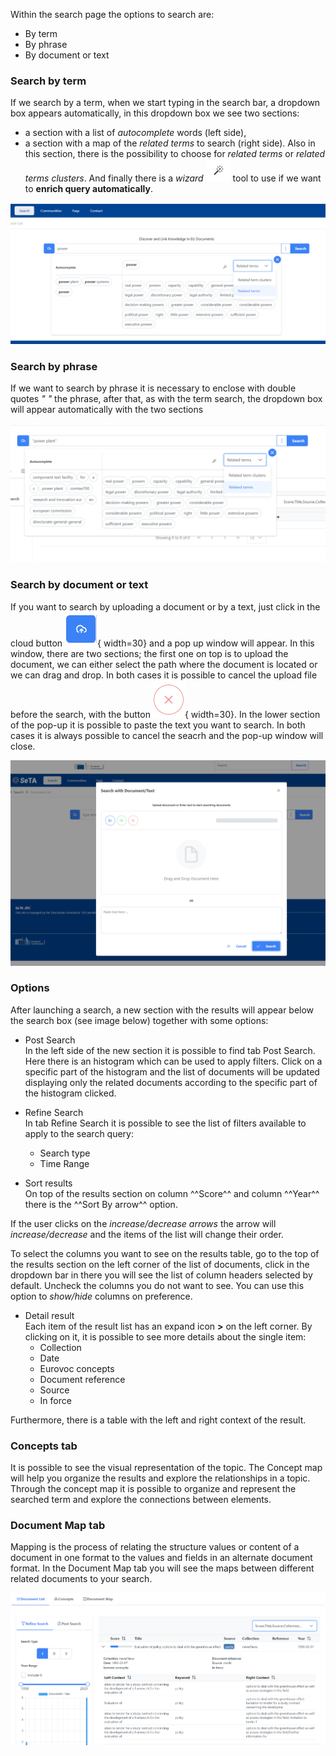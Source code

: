 
Within the search page the options to search are:

* By term
* By phrase
* By document or text
    

### Search by term
If we search by a term, when we start typing in the search bar, a dropdown box appears automatically, in this dropdown box we see two sections:

- a section with a list of *autocomplete* words (left side), 
- a section with a map of the *related terms* to search (right side). Also in this section, there is the possibility to choose for *related terms* or *related terms clusters*. And finally there is a *wizard* ![Image title](../img/wizard.png) tool to use if we want to **enrich query automatically**. 


![Screenshot](../img/search_term.png)


### Search by phrase
If we want to search by phrase it is necessary to enclose with double quotes *" "* the phrase, after that, as with the term search, the dropdown box will appear automatically with the two sections


![Screenshot](../img/search_phrase.png)


### Search by document or text

If you want to search by uploading a document or by a text, just click in the cloud button ![Image title](../img/cloud-button.png){ width=30} and a pop up window will appear. In this window, there are two sections; the first one on top is to upload the document, we can either select the path where the document is located or we can drag and drop. In both cases it is possible to cancel the upload file before the search, with the button ![Image title](../img/cancel-upload.png){ width=30}.
In the lower section of the pop-up it is possible to paste the text you want to search. In both cases it is always possible to cancel the seacrh and the pop-up window will close.

![Screenshot](../img/upload.png)


### Options
After launching a search, a new section with the results will appear below the search box (see image below) together with some options:

- Post Search   
In the left side of the new section it is possible to find tab Post Search. Here there is an histogram which can be used to apply filters. Click on a specific part of the histogram and the list of documents will be updated displaying only the related documents according to the specific part of the histogram clicked.

- Refine Search      
In tab Refine Search it is possible to see the list of filters available to apply to the search query:     
    - Search type  
    - Time Range        

- Sort results        
On top of the results section on column ^^Score^^ and column ^^Year^^ there is the ^^Sort By arrow^^ option. 

If the user clicks on the *increase/decrease arrows* the arrow will *increase/decrease* and the items of the list will change their order.

To select the columns you want to see on the results table, go to the top of the results section on the left corner of the list of documents, click in the dropdown bar in there you will see the list of column headers selected by default. Uncheck the columns you do not want to see.  You can use this option to *show/hide* columns on preference.

- Detail result                
Each item of the result list has an expand icon **>** on the left corner. By clicking on it, it is possible to see more details about the single item:          
    - Collection        
    - Date           
    - Eurovoc concepts
    - Document reference
    - Source
    - In force

Furthermore, there is a table with the left and right context of the result.

### Concepts tab           
It is possible to see the visual representation of the topic. The Concept map will help you organize the results and explore the relationships in a topic. Through the concept map it is possible to organize and represent the searched term and explore the connections between elements.  


### Document Map tab         
Mapping is the process of relating the structure values or content of a document in one format to the values and fields in an alternate document format. In the Document Map tab you will see the maps between different related documents to your search.  



![Image title](../img/search_results_detail.png)